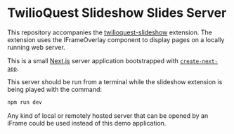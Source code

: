 # TwilioQuest Slideshow Slides Server

This repository accompanies the [twilioquest-slideshow](https://github.com/TwilioQuest/twilioquest-slideshow) extension. The extension uses the IFrameOverlay component to display pages on a locally running web server.

This is a small [Next.js](https://nextjs.org/) server application bootstrapped with [`create-next-app`](https://github.com/vercel/next.js/tree/canary/packages/create-next-app).

This server should be run from a terminal while the slideshow extension is being played with the command:

```bash
npm run dev
```

Any kind of local or remotely hosted server that can be opened by an iFrame could be used instead of this demo application.
